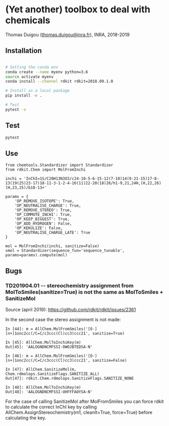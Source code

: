 # (Yet another) toolbox to deal with chemicals

Thomas Duigou (thomas.duigou@inra.fr), INRA, 2018-2019

## Installation
```bash

# Setting the conda env
conda create --name myenv python=3.6
source activate myenv
conda install --channel rdkit rdkit=2018.09.1.0

# Install as a local package
pip install -e .

# Test
pytest -v
```

## Test
```bash
pytest
```

## Use
```
from chemtools.Standardizer import Standardizer
from rdkit.Chem import MolFromInchi

inchi = 'InChI=1S/C20H13N3O3/c24-10-5-6-15-12(7-10)14(9-21-15)17-8-13(19(25)23-17)18-11-3-1-2-4-16(11)22-20(18)26/h1-9,21,24H,(H,22,26)(H,23,25)/b18-13+'

params = {
    'OP_REMOVE_ISOTOPE': True,
    'OP_NEUTRALISE_CHARGE': True,
    'OP_REMOVE_STEREO': True,
    'OP_COMMUTE_INCHI': True,
    'OP_KEEP_BIGGEST': True,
    'OP_ADD_HYDROGEN': False,
    'OP_KEKULIZE': False,
    'OP_NEUTRALISE_CHARGE_LATE': True
}

mol = MolFromInchi(inchi, sanitize=False)
smol = Standardizer(sequence_fun='sequence_tunable', params=params).compute(mol)
```

## Bugs

### TD201904.01 -- stereochemistry assignment from MolToSmiles(sanitize=True) is not the same as MolToSmiles + SanitizeMol 

Source (april 2019): https://github.com/rdkit/rdkit/issues/2361

In the second case the stereo assignment is not made:

```
In [44]: m = AllChem.MolFromSmiles('[O-][n+]1onc2cc(/C=C/c3ccc(Cl)cc3)ccc21', sanitize=True)

In [45]: AllChem.MolToInchiKey(m)
Out[45]: 'AALOGNDNCMFSSI-OWOJBTEDSA-N'

In [46]: m = AllChem.MolFromSmiles('[O-][n+]1onc2cc(/C=C/c3ccc(Cl)cc3)ccc21', sanitize=False)

In [47]: AllChem.SanitizeMol(m, Chem.rdmolops.SanitizeFlags.SANITIZE_ALL)
Out[47]: rdkit.Chem.rdmolops.SanitizeFlags.SANITIZE_NONE

In [48]: AllChem.MolToInchiKey(m)
Out[48]: 'AALOGNDNCMFSSI-UHFFFAOYSA-N'
```

For the case of calling SanitizeMol after MolFromSmiles you can force rdkit to
calculate the correct InChI key by calling AllChem.AssignStereochemistry(m1, cleanIt=True, force=True)
before calculating the key.
